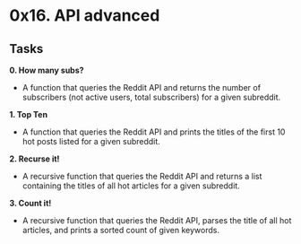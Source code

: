 # 0x16. API advanced

## Tasks

**0. How many subs?**
* A function that queries the Reddit API and returns the number of subscribers (not active users, total subscribers) for a given subreddit.

**1. Top Ten**
* A function that queries the Reddit API and prints the titles of the first 10 hot posts listed for a given subreddit.

**2. Recurse it!**
* A recursive function that queries the Reddit API and returns a list containing the titles of all hot articles for a given subreddit.

**3. Count it!**
* A recursive function that queries the Reddit API, parses the title of all hot articles, and prints a sorted count of given keywords.
